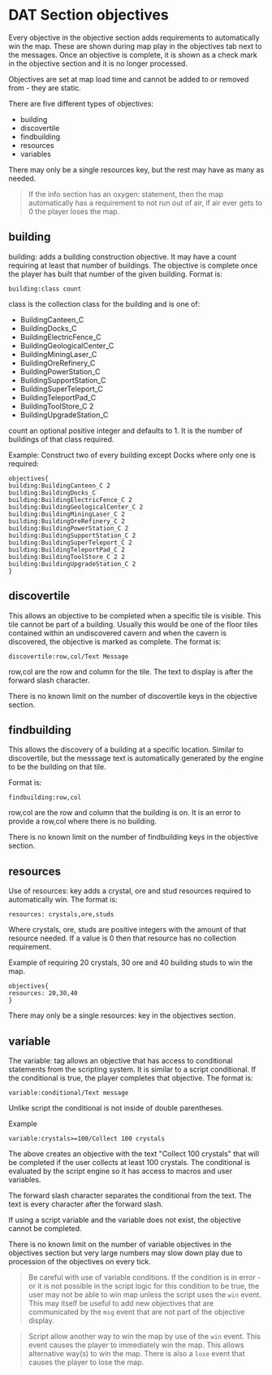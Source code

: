 # DAT Section objectives

Every objective in the objective section adds requirements to automatically win the map. These are shown during map play in the objectives tab next to the messages. Once an objective is complete, it is shown as a check mark in the objective section and it is no longer processed.

Objectives are set at map load time and cannot be added to or removed from - they are static.

There are five different types of objectives:
- building
- discovertile
- findbuilding
- resources
- variables

There may only be a single resources key, but the rest may have as many as needed.

>If the info section has an oxygen: statement, then the map automatically has a requirement to not run out of air, if air ever gets to 0 the player loses the map.

## building

building: adds a building construction objective. It may have a count requiring at least that number of buildings. The objective is complete once the player has built that number of the given building. Format is:

```mms
building:class count
```
class is the collection class for the building and is one of:
- BuildingCanteen_C
- BuildingDocks_C
- BuildingElectricFence_C
- BuildingGeologicalCenter_C
- BuildingMiningLaser_C
- BuildingOreRefinery_C
- BuildingPowerStation_C
- BuildingSupportStation_C
- BuildingSuperTeleport_C
- BuildingTeleportPad_C
- BuildingToolStore_C 2
- BuildingUpgradeStation_C

count an optional positive integer and defaults to 1. It is the number of buildings of that class required.

Example: Construct two of every building except Docks where only one is required:
```mms
objectives{
building:BuildingCanteen_C 2
building:BuildingDocks_C
building:BuildingElectricFence_C 2
building:BuildingGeologicalCenter_C 2
building:BuildingMiningLaser_C 2
building:BuildingOreRefinery_C 2
building:BuildingPowerStation_C 2
building:BuildingSupportStation_C 2
building:BuildingSuperTeleport_C 2
building:BuildingTeleportPad_C 2
building:BuildingToolStore_C 2 2
building:BuildingUpgradeStation_C 2
}
```

## discovertile

This allows an objective to be completed when a specific tile is visible. This tile cannot be part of a building. Usually this would be one of the floor tiles contained within an undiscovered cavern and when the cavern is discovered, the objective is marked as complete. The format is:

```mms
discovertile:row,col/Text Message
```
row,col are the row and column for the tile. The text to display is after the forward slash character.

There is no known limit on the number of discovertile keys in the objective section.

## findbuilding

This allows the discovery of a building at a specific location. Similar to discovertile, but the messsage text is automatically generated by the engine to be the building on that tile.

Format is:
```mms
findbuilding:row,col
```

row,col are the row and column that the building is on. It is an error to provide a row,col where there is no building.

There is no known limit on the number of findbuilding keys in the objective section.

## resources

Use of resources: key adds a crystal, ore and stud resources required to automatically win. The format is:

```mms
resources: crystals,ore,studs
```

Where crystals, ore, studs are positive integers with the amount of that resource needed. If a value is 0 then that resource has no collection requirement.

Example of requiring 20 crystals, 30 ore and 40 building studs to win the map.
```mms
objectives{
resources: 20,30,40
}
```

There may only be a single resources: key in the objectives section.

## variable

The variable: tag allows an objective that has access to conditional statements from the scripting system. It is similar to a script conditional. If the conditional is true, the player completes that objective. The format is:

```mms
variable:conditional/Text message
```

Unlike script the conditional is not inside of double parentheses.

Example
```mms
variable:crystals>=100/Collect 100 crystals
```

The above creates an objective with the text "Collect 100 crystals" that will be completed if the user collects at least 100 crystals. The conditional is evaluated by the script engine so it has access to macros and user variables.

The forward slash character separates the conditional from the text. The text is every character after the forward slash.

If using a script variable and the variable does not exist, the objective cannot be completed.

There is no known limit on the number of variable objectives in the objectives section but very large numbers may slow down play due to procession of the objectives on every tick.

>Be careful with use of variable conditions. If the condition is in error - or it is not possible in the script logic for this condition to be true, the user may not be able to win map unless the script uses the `win` event. This may itself be useful to add new objectives that are communicated by the `msg` event that are not part of the objective display.

>Script allow another way to win the map by use of the `win` event. This event causes the player to immediately win the map.  This allows alternative way(s) to win the map.  There is also a `lose` event that causes the player to lose the map.


